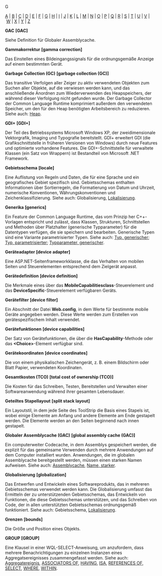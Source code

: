 <div class="topic" xmlns:mtps="http://msdn2.microsoft.com/mtps" xmlns="http://www.w3.org/1999/xhtml">
  <link type="text/css" rel="Stylesheet" href="..\branding1.css" />
  <div class="title" xmlns:asp="http://msdn2.microsoft.com/asp">G<!----></div>
  <!--Content type: DocStudio. Transform: devdiv2mtps.xslt.-->
  <div id="mainSection"> <div id="mainBody">  <p /> <p> <a class="mtps-external-link" href="../7k60b9ww_de-de_vs.80/7k60b9ww.md">A</a> | <a class="mtps-external-link" href="../b85sw2k8_de-de_vs.80/b85sw2k8.md">B</a> | <a class="mtps-external-link" href="../ea8964x0_de-de_vs.80/ea8964x0.md">C</a> | <a class="mtps-external-link" href="../0skzec74_de-de_vs.80/0skzec74.md">D</a> | <a class="mtps-external-link" href="../t64fd4ef_de-de_vs.80/t64fd4ef.md">E</a> | <a class="mtps-external-link" href="../44kt76b4_de-de_vs.80/44kt76b4.md">F</a> | <a href="#cpglog">G</a> | <a class="mtps-external-link" href="../h223kcf0_de-de_vs.80/h223kcf0.md">H</a> | <a class="mtps-external-link" href="../6k49dddk_de-de_vs.80/6k49dddk.md">I</a> | <a class="mtps-external-link" href="../f9dds3k7_de-de_vs.80/f9dds3k7.md">J</a> | <a class="mtps-external-link" href="../ms229690_de-de_vs.80/ms229690.md">K</a> | <a class="mtps-external-link" href="../1kxda69d_de-de_vs.80/1kxda69d.md">L</a> | <a class="mtps-external-link" href="../7a753yk6_de-de_vs.80/7a753yk6.md">M</a> | <a class="mtps-external-link" href="../z7ds3w5t_de-de_vs.80/z7ds3w5t.md">N</a> | <a class="mtps-external-link" href="../ms229695_de-de_vs.80/ms229695.md">O</a> | <a class="mtps-external-link" href="../k908yeh7_de-de_vs.80/k908yeh7.md">P</a> | <a class="mtps-external-link" href="../ms229702_de-de_vs.80/ms229702.md">Q</a> | <a class="mtps-external-link" href="../2sw99y1z_de-de_vs.80/2sw99y1z.md">R</a> | <a class="mtps-external-link" href="../c83eyewf_de-de_vs.80/c83eyewf.md">S</a> | <a class="mtps-external-link" href="../38ek7zet_de-de_vs.80/38ek7zet.md">T</a> | <a class="mtps-external-link" href="../ece0ts45_de-de_vs.80/ece0ts45.md">U</a> | <a class="mtps-external-link" href="../tefc2tz1_de-de_vs.80/tefc2tz1.md">V</a> | <a class="mtps-external-link" href="../hd402x97_de-de_vs.80/hd402x97.md">W</a> | <a class="mtps-external-link" href="../49ck9awf_de-de_vs.80/49ck9awf.md">X</a> | <a class="mtps-external-link" href="../ms229692_de-de_vs.80/ms229692.md">Y</a> | <a class="mtps-external-link" href="../ms229698_de-de_vs.80/ms229698.md">Z</a> </p> <div id="sectionSection0" class="seeAlsoNoToggleSection"> <p> <b>GAC</b> <b>[GAC]</b> </p> <p>Siehe Definition für Globaler Assemblycache.</p> <p> <b>Gammakorrektur</b> <b>[gamma correction]</b> </p> <p>Das Einstellen eines Bildeingangssignals für die ordnungsgemäße Anzeige auf einem bestimmten Gerät.</p> <p> <b>Garbage Collection (GC)</b> <b>[garbage collection (GC)]</b> </p> <p>Das transitive Verfolgen aller Zeiger zu aktiv verwendeten Objekten zum Suchen aller Objekte, auf die verwiesen werden kann, und das anschließende Anordnen zum Wiederverwenden des Heapspeichers, der während dieser Verfolgung nicht gefunden wurde. Der Garbage Collector der Common Language Runtime komprimiert außerdem den verwendeten Speicher, um den für den Heap benötigten Arbeitsbereich zu reduzieren. Siehe auch: <a class="mtps-external-link" href="../h223kcf0_de-de_vs.80/h223kcf0.md">Heap</a>.</p> <p> <b>GDI+</b> <b>[GDI+]</b> </p> <p>Der Teil des Betriebssystems Microsoft Windows XP, der zweidimensionale Vektorgrafik, Imaging und Typografie bereitstellt. GDI+ erweitert GDI (die Grafikschnittstelle in früheren Versionen von Windows) durch neue Features und optimierte vorhandene Features. Die GDI+-Schnittstelle für verwaltete Klassen (ein Satz von Wrappern) ist Bestandteil von Microsoft .NET Framework.</p> <p> <b>Gebietsschema</b> <b>[locale]</b> </p> <p>Eine Auflistung von Regeln und Daten, die für eine Sprache und ein geografisches Gebiet spezifisch sind. Gebietsschemas enthalten Informationen über Sortierregeln, die Formatierung von Datum und Uhrzeit, numerische Konventionen, Währungskonventionen und Zeichenklassifizierung. Siehe auch: Globalisierung, <a class="mtps-external-link" href="../1kxda69d_de-de_vs.80/1kxda69d.md">Lokalisierung</a>.</p> <p> <b>Generika</b> <b>[generics]</b> </p> <p>Ein Feature der Common Language Runtime, das vom Prinzip her C++-Vorlagen entspricht und zulässt, dass Klassen, Strukturen, Schnittstellen und Methoden über Platzhalter (generische Typparameter) für die Datentypen verfügen, die sie speichern und bearbeiten. Generische Typen sind eine Variante parametrisierter Typen. Siehe auch: <a class="mtps-external-link" href="../k908yeh7_de-de_vs.80/k908yeh7.md">Typ, generischer</a>; <a class="mtps-external-link" href="../k908yeh7_de-de_vs.80/k908yeh7.md">Typ, parametrisierter</a>; <a class="mtps-external-link" href="../k908yeh7_de-de_vs.80/k908yeh7.md">Typparameter, generischer</a>.</p> <p> <b>Geräteadapter</b> <b>[device adapter]</b> </p> <p>Eine ASP.NET-Seitenframeworkklasse, die das Verhalten von mobilen Seiten und Steuerelementen entsprechend dem Zielgerät anpasst.</p> <p> <b>Gerätedefinition</b> <b>[device definition]</b> </p> <p>Die Merkmale eines über das <b>MobileCapabilitiesclass</b>-Steuerelement und das <b>DeviceSpecific</b>-Steuerelement verfügbaren Geräts.</p> <p> <b>Gerätefilter</b> <b>[device filter]</b> </p> <p>Ein Abschnitt der Datei <b>Web.config</b>, in dem Werte für bestimmte mobile Geräte angegeben werden. Diese Werte werden zum Erstellen von gerätespezifischem Inhalt verwendet.</p> <p> <b>Gerätefunktionen</b> <b>[device capabilities]</b> </p> <p>Der Satz von Gerätefunktionen, die über die <b>HasCapability</b>-Methode oder das <b>&lt;Choice&gt;</b>-Element verfügbar sind.</p> <p> <b>Gerätekoordinaten</b> <b>[device coordinates]</b> </p> <p>Die von einem physikalischen Zeichengerät, z. B. einem Bildschirm oder Blatt Papier, verwendeten Koordinaten.</p> <p> <b>Gesamtkosten (TCO)</b> <b>[total cost of ownership (TCO)]</b> </p> <p>Die Kosten für das Schreiben, Testen, Bereitstellen und Verwalten einer Softwareanwendung während ihrer gesamten Lebensdauer.</p> <p> <b>Geteiltes Stapellayout</b> <b>[split stack layout]</b> </p> <p>Ein Layoutstil, in dem jede Seite des ToolStrip die Basis eines Stapels ist, wobei einige Elemente am Anfang und andere Elemente am Ende gestapelt werden. Die Elemente werden an den Seiten beginnend nach innen gestapelt.</p> <p> <b>Globaler Assemblycache (GAC)</b> <b>[global assembly cache (GAC)]</b> </p> <p>Ein computerweiter Codecache, in dem Assemblys gespeichert werden, die explizit für das gemeinsame Verwenden durch mehrere Anwendungen auf dem Computer installiert wurden. Anwendungen, die im globalen Assemblycache bereitgestellt werden, müssen einen starken Namen aufweisen. Siehe auch: <a class="mtps-external-link" href="../7k60b9ww_de-de_vs.80/7k60b9ww.md">Assemblycache</a>, <a class="mtps-external-link" href="../z7ds3w5t_de-de_vs.80/z7ds3w5t.md">Name, starker</a>.</p> <p> <b>Globalisierung</b> <b>[globalization]</b> </p> <p>Das Entwerfen und Entwickeln eines Softwareprodukts, das in mehreren Gebietsschemas verwendet werden kann. Die Globalisierung umfasst das Ermitteln der zu unterstützenden Gebietsschemas, das Entwickeln von Funktionen, die diese Gebietsschemas unterstützen, und das Schreiben von Code, der in allen unterstützten Gebietsschemas ordnungsgemäß funktioniert. Siehe auch: Gebietsschema, <a class="mtps-external-link" href="../1kxda69d_de-de_vs.80/1kxda69d.md">Lokalisierung</a>.</p> <p> <b>Grenzen</b> <b>[bounds]</b> </p> <p>Die Größe und Position eines Objekts.</p> <p> <b>GROUP </b> <b>[GROUP]</b> </p> <p>Eine Klausel in einer WQL-SELECT-Anweisung, um anzufordern, dass mehrere Benachrichtigungen zu einzelnen Instanzen eines Aggregatsereignisses zusammengefasst werden. Siehe auch: <a class="mtps-external-link" href="../7k60b9ww_de-de_vs.80/7k60b9ww.md">Aggregatereignis</a>, <a class="mtps-external-link" href="../7k60b9ww_de-de_vs.80/7k60b9ww.md">ASSOCIATORS OF</a>, <a class="mtps-external-link" href="../h223kcf0_de-de_vs.80/h223kcf0.md">HAVING</a>, <a class="mtps-external-link" href="../6k49dddk_de-de_vs.80/6k49dddk.md">ISA</a>, <a class="mtps-external-link" href="../2sw99y1z_de-de_vs.80/2sw99y1z.md">REFERENCES OF</a>, <a class="mtps-external-link" href="../c83eyewf_de-de_vs.80/c83eyewf.md">SELECT</a>, <a class="mtps-external-link" href="../hd402x97_de-de_vs.80/hd402x97.md">WHERE</a>, <a class="mtps-external-link" href="../hd402x97_de-de_vs.80/hd402x97.md">WITHIN</a>.</p> </div></div>  </div>
</div>